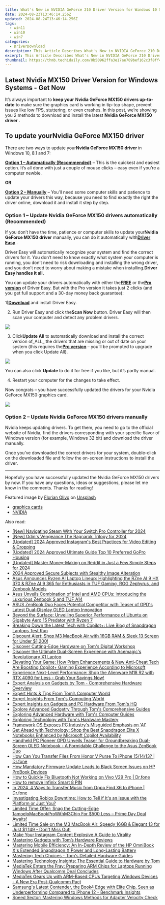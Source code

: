 ```yaml
---
title: What's New in NVIDIA GeForce 210 Driver Version for Windows 10 Systems
date: 2024-08-23T13:46:14.256Z
updated: 2024-08-24T13:46:14.256Z
tags:
  - win11
  - win10
  - win7
categories:
  - DriverDownload
description: This Article Describes What's New in NVIDIA GeForce 210 Driver Version for Windows 10 Systems
excerpt: This Article Describes What's New in NVIDIA GeForce 210 Driver Version for Windows 10 Systems
thumbnail: https://thmb.techidaily.com/0b50962ffa3e17ae709bef162c3f8ff4d960cae116eaf3e790989364bc8da0ce.jpg
---
```


## Latest Nvidia MX150 Driver Version for Windows Systems - Get Now

It’s always important to **keep your** **Nvidia GeForce MX150 drivers up-to-date** to make sure the graphics card is working in tip-top shape, prevent issues like low FPS, stuttering, or even crashes. In this post, we’re showing you 2 methods to download and install the latest **Nvidia GeForce MX150 driver** .

## To update your**Nvidia GeForce MX150 driver**

 There are two ways to update your**Nvidia GeForce MX150 driver** in Windows 10, 8.1 and 7:

**[Option 1 – Automatically (Recommended)](https://www.drivereasy.com/knowledge/nvidia-geforce-mx150-drivers-download-update-for-windows/#O1)**  – This is the quickest and easiest option. It’s all done with just a couple of mouse clicks – easy even if you’re a computer newbie.

**OR**

[**Option 2 – Manually**](https://tools.techidaily.com/drivereasy/download/) – You’ll need some computer skills and patience to update your drivers this way, because you need to find exactly the right the driver online, download it and install it step by step.

### **Option 1 – Update Nvidia GeForce MX150 drivers automatically (Recommended)**

 If you don’t have the time, patience or computer skills to update your**Nvidia GeForce MX150 driver** manually, you can do it automatically with[**Driver Easy**](https://tools.techidaily.com/drivereasy/download/) .

 Driver Easy will automatically recognize your system and find the correct drivers for it. You don’t need to know exactly what system your computer is running, you don’t need to risk downloading and installing the wrong driver, and you don’t need to worry about making a mistake when installing.**Driver Easy handles it all.**

 You can update your drivers automatically with either the[**FREE**](https://tools.techidaily.com/drivereasy/download/) or the[**Pro version**](https://tools.techidaily.com/drivereasy/download/) of Driver Easy. But with the Pro version it takes just 2 clicks (and you get full support and a 30-day money back guarantee):

 1)[**Download**](https://tools.techidaily.com/drivereasy/download/) and install Driver Easy.

 2) Run Driver Easy and click the**Scan Now** button. Driver Easy will then scan your computer and detect any problem drivers.

![](https://images.drivereasy.com/wp-content/uploads/2019/08/image-166.png)

 3) Click**Update All** to automatically download and install the correct version of_ALL_ the drivers that are missing or out of date on your system (this requires the[**Pro version**](https://tools.techidaily.com/drivereasy/download/) – you’ll be prompted to upgrade when you click Update All).

![](https://images.drivereasy.com/wp-content/uploads/2019/08/image-167.png)

 You can also click **Update** to do it for free if you like, but it’s partly manual.

4) Restart your computer for the changes to take effect.

 Now congrats – you have successfully updated the drivers for your Nvidia GeForce MX150 graphics card.

<!-- affiliate ads begin -->
<a href="https://shop.mondly.com/affiliate.php?ACCOUNT=ATISTUDI&AFFILIATE=108875&PATH=https%3A%2F%2Fwww.mondly.com%3FAFFILIATE%3D108875%26RESOURCE%3D%2BEducational%2B300x600%2B"><img src="https://secure.avangate.com/images/merchant/69c418c33ec2e1a4267fa9bb77fa1428/educational-300x600.gif" border="0"></a>
<!-- affiliate ads end -->
### Option 2 – Update Nvidia GeForce MX150 drivers manually

 Nvidia keeps updating drivers. To get them, you need to go to the official website of Nvidia, find the drivers corresponding with your specific flavor of Windows version (for example, Windows 32 bit) and download the driver manually.

 Once you’ve downloaded the correct drivers for your system, double-click on the downloaded file and follow the on-screen instructions to install the driver.

---

 Hopefully you have successfully updated the Nvidia GeForce MX150 drivers by now. If you have any questions, ideas or suggestions, please let me know in the comments. Thanks for reading!

 Featured image by [Florian Olivo](https://unsplash.com/@rxspawn?utm%5Fsource=unsplash&utm%5Fmedium=referral&utm%5Fcontent=creditCopyText) on [Unsplash](https://unsplash.com/search/photos/gaming?utm%5Fsource=unsplash&utm%5Fmedium=referral&utm%5Fcontent=creditCopyText)

* [graphics cards](https://tools.techidaily.com/drivereasy/download/)
* [NVIDIA](https://tools.techidaily.com/drivereasy/download/)

<ins class="adsbygoogle"
     style="display:block"
     data-ad-format="autorelaxed"
     data-ad-client="ca-pub-7571918770474297"
     data-ad-slot="1223367746"></ins>



<ins class="adsbygoogle"
     style="display:block"
     data-ad-client="ca-pub-7571918770474297"
     data-ad-slot="8358498916"
     data-ad-format="auto"
     data-full-width-responsive="true"></ins>

<span class="atpl-alsoreadstyle">Also read:</span>
<div><ul>
<li><a href="https://screen-sharing-recording.techidaily.com/new-navigating-steam-with-your-switch-pro-controller-for-2024/"><u>[New] Navigating Steam With Your Switch Pro Controller for 2024</u></a></li>
<li><a href="https://desktop-recording.techidaily.com/new-odins-vengeance-the-ragnarok-trilogy-for-2024/"><u>[New] Odin's Vengeance  The Ragnarok Trilogy for 2024</u></a></li>
<li><a href="https://instagram-video-files.techidaily.com/updated-2024-approved-instagrams-best-practices-for-video-editing-and-cropping/"><u>[Updated] 2024 Approved  Instagram's Best Practices for Video Editing & Cropping</u></a></li>
<li><a href="https://fox-boxes.techidaily.com/updated-2024-approved-ultimate-guide-top-10-preferred-gopro-housing/"><u>[Updated] 2024 Approved  Ultimate Guide  Top 10 Preferred GoPro Housing</u></a></li>
<li><a href="https://article-posts.techidaily.com/updated-master-money-making-on-reddit-in-just-a-few-simple-steps-for-2024/"><u>[Updated] Master Money-Making on Reddit in Just a Few Simple Steps for 2024</u></a></li>
<li><a href="https://extra-skills.techidaily.com/2024-approved-secure-subjects-with-stealthy-image-alteration/"><u>2024 Approved  Secure Subjects with Stealthy Image Alteration</u></a></li>
<li><a href="https://hardware-updates.techidaily.com/asus-announces-ryzen-ai-laptop-lineup-highlighting-the-rzne-ai-9-hx-370-and-rzne-ai-9-365-for-enthusiasts-in-tuf-gaming-rog-zephyrus-and-zenbook-models/"><u>Asus Announces Ryzen AI Laptop Lineup: Highlighting the RZne AI 9 HX 370 & RZne AI 9 365 for Enthusiasts in TUF Gaming, ROG Zephyrus, and Zenbook Models</u></a></li>
<li><a href="https://hardware-updates.techidaily.com/asus-unveils-combination-of-intel-and-amd-cpus-introducing-the-luxurious-zenbook-s-and-tuf-a14/"><u>Asus Unveils Combination of Intel and AMD CPUs: Introducing the Luxurious Zenbook S and TUF A14</u></a></li>
<li><a href="https://hardware-updates.techidaily.com/asus-zenbook-duo-faces-potential-competitor-with-teaser-of-gpds-latest-dual-display-oled-laptop-innovation/"><u>ASUS ZenBook Duo Faces Potential Competitor with Teaser of GPD's Latest Dual-Display OLED Laptop Innovation</u></a></li>
<li><a href="https://hardware-updates.techidaily.com/beyond-the-surface-unveiling-superior-performance-of-ubuntu-on-gigabyte-aero-15-predator-with-ryzen-7/"><u>Beyond the Surface: Unveiling Superior Performance of Ubuntu on Gigabyte Aero 15 Predator with Ryzen 7</u></a></li>
<li><a href="https://hardware-updates.techidaily.com/breaking-down-the-latest-tech-with-copilotplus-live-blog-of-snapdragon-laptops-test-run/"><u>Breaking Down the Latest Tech with Copilot+: Live Blog of Snapdragon Laptops Test Run</u></a></li>
<li><a href="https://hardware-updates.techidaily.com/discount-alert-shop-m3-macbook-air-with-16gb-ram-and-sleek-13-screen-for-under-1200/"><u>Discount Alert: Shop M3 MacBook Air with 16GB RAM & Sleek 13 Screen for Under $1,200!</u></a></li>
<li><a href="https://hardware-updates.techidaily.com/discover-cutting-edge-hardware-on-toms-digital-workshop/"><u>Discover Cutting-Edge Hardware on Tom's Digital Workshop</u></a></li>
<li><a href="https://hardware-updates.techidaily.com/discover-the-ultimate-dual-screen-experience-with-acemagics-revolutionary-x1-laptop/"><u>Discover the Ultimate Dual-Screen Experience with Acemagic's Revolutionary X1 Laptop</u></a></li>
<li><a href="https://hardware-updates.techidaily.com/elevating-your-game-how-prism-enhancements-and-new-anti-cheat-tech-are-boosting-copilotplus-gaming-experience-according-to-microsoft/"><u>Elevating Your Game: How Prism Enhancements & New Anti-Cheat Tech Are Boosting Copilot+ Gaming Experience According to Microsoft</u></a></li>
<li><a href="https://hardware-updates.techidaily.com/experience-next-level-performance-shop-the-alienware-m18-r2-with-rtx-4090-for-less-grab-your-savings-now/"><u>Experience Next-Level Performance: Shop the Alienware M18 R2 with RTX 4090 for Less - Grab Your Savings Now!</u></a></li>
<li><a href="https://hardware-updates.techidaily.com/expert-analysis-on-gadgets-by-tom-comprehensive-hardware-overview/"><u>Expert Analysis on Gadgets by Tom - Comprehensive Hardware Overview</u></a></li>
<li><a href="https://hardware-updates.techidaily.com/expert-hints-and-tips-from-toms-computer-world/"><u>Expert Hints & Tips From Tom’s Computer World</u></a></li>
<li><a href="https://hardware-updates.techidaily.com/expert-insights-from-toms-computing-world/"><u>Expert Insights From Tom's Computing World</u></a></li>
<li><a href="https://hardware-updates.techidaily.com/expert-insights-on-gadgets-and-pc-hardware-from-toms-hq/"><u>Expert Insights on Gadgets and PC Hardware From Tom's HQ</u></a></li>
<li><a href="https://hardware-updates.techidaily.com/explore-advanced-gadgetry-through-toms-comprehensive-guides/"><u>Explore Advanced Gadgetry Through Tom's Comprehensive Guides</u></a></li>
<li><a href="https://hardware-updates.techidaily.com/exploring-advanced-hardware-with-toms-computer-guides/"><u>Exploring Advanced Hardware with Tom's Computer Guides</u></a></li>
<li><a href="https://hardware-updates.techidaily.com/exploring-technology-with-toms-hardware-mastery/"><u>Exploring Technology with Tom's Hardware Mastery</u></a></li>
<li><a href="https://hardware-updates.techidaily.com/framework-os-exposes-pc-industrys-misguided-emphasis-on-ai/"><u>Framework OS Exposes PC Industry's Misguided Emphasis on 'AI'</u></a></li>
<li><a href="https://hardware-updates.techidaily.com/get-ahead-with-technology-shop-the-best-snapdragon-elite-x-notebooks-enhanced-by-microsoft-copilot-availability/"><u>Get Ahead with Technology: Shop the Best Snapdragon Elite X Notebooks Enhanced by Microsoft Copilot Availability</u></a></li>
<li><a href="https://hardware-updates.techidaily.com/handheld-pc-pioneer-gpd-unveils-teaser-for-groundbreaking-dual-screen-oled-notebook-a-formidable-challenge-to-the-asus-zenbook-duo/"><u>Handheld PC Pioneer GPD Unveils Teaser for Groundbreaking Dual-Screen OLED Notebook - A Formidable Challenge to the Asus ZenBook Duo</u></a></li>
<li><a href="https://blog-min.techidaily.com/how-can-you-transfer-files-from-honor-v-purse-to-iphone-151413-drfone-by-drfone-transfer-from-android-transfer-from-android/"><u>How Can You Transfer Files From Honor V Purse To iPhone 15/14/13? | Dr.fone</u></a></li>
<li><a href="https://hardware-updates.techidaily.com/how-mandatory-firmware-update-leads-to-black-screen-issues-on-hp-probook-devices/"><u>How Mandatory Firmware Update Leads to Black Screen Issues on HP ProBook Devices</u></a></li>
<li><a href="https://fix-guide.techidaily.com/how-to-quickly-fix-bluetooth-not-working-on-vivo-v29-pro-drfone-by-drfone-fix-android-problems-fix-android-problems/"><u>How to Quickly Fix Bluetooth Not Working on Vivo V29 Pro | Dr.fone</u></a></li>
<li><a href="https://blog-min.techidaily.com/how-to-remove-infinix-smart-8-pin-by-drfone-android-unlock-android-unlock/"><u>How to remove Infinix Smart 8 PIN</u></a></li>
<li><a href="https://android-transfer.techidaily.com/in-2024-4-ways-to-transfer-music-from-oppo-find-x6-to-iphone-drfone-by-drfone-transfer-from-android-transfer-from-android/"><u>In 2024, 4 Ways to Transfer Music from Oppo Find X6 to iPhone | Dr.fone</u></a></li>
<li><a href="https://techtrends.techidaily.com/investigating-roblox-downtime-how-to-tell-if-its-an-issue-with-the-platform-or-just-you/"><u>Investigating Roblox Downtime: How to Tell if It's an Issue with the Platform or Just You?</u></a></li>
<li><a href="https://hardware-updates.techidaily.com/limited-time-offer-snag-the-cutting-edge-1amoelpmacbookprowithm3chip-for-500-less-prime-day-deal-awaits/"><u>Limited Time Offer: Snag the Cutting-Edge 1amoelpMacBookProWithM3Chip For $500 Less – Prime Day Deal Awaits!</u></a></li>
<li><a href="https://hardware-updates.techidaily.com/limited-time-sale-on-the-m3-macbook-air-speedy-16gb-and-elegant-13-for-just-1149-dont-miss-out/"><u>Limited Time Sale on the M3 MacBook Air: Speedy 16GB & Elegant 13 for Just $1,149 - Don't Miss Out!</u></a></li>
<li><a href="https://instagram-video-files.techidaily.com/make-your-instagram-content-explosive-a-guide-to-virality/"><u>Make Your Instagram Content Explosive  A Guide to Virality</u></a></li>
<li><a href="https://hardware-updates.techidaily.com/mastering-gadgets-with-toms-hardware-reviews/"><u>Mastering Gadgets with Tom’s Hardware Reviews</u></a></li>
<li><a href="https://hardware-updates.techidaily.com/mastering-mobile-efficiency-an-in-depth-review-of-the-hp-omnibook-xs-extended-snapdragon-x-power-and-long-lasting-battery/"><u>Mastering Mobile Efficiency: An In-Depth Review of the HP OmniBook X's Extended Snapdragon X Power and Long-Lasting Battery</u></a></li>
<li><a href="https://hardware-updates.techidaily.com/mastering-tech-choices-toms-detailed-hardware-guides/"><u>Mastering Tech Choices - Tom's Detailed Hardware Guides</u></a></li>
<li><a href="https://hardware-updates.techidaily.com/mastering-technology-insights-the-essential-guide-to-hardware-by-tom/"><u>Mastering Technology Insights: The Essential Guide to Hardware by Tom</u></a></li>
<li><a href="https://hardware-updates.techidaily.com/mediatek-enters-the-fray-preparing-arm-chips-for-laptops-running-windows-after-qualcomm-deal-concludes/"><u>MediaTek Enters the Fray: Preparing ARM Chips for Laptops Running Windows After Qualcomm Deal Concludes</u></a></li>
<li><a href="https://hardware-updates.techidaily.com/mediatek-gears-up-with-arm-based-cpus-targeting-windows-devices-a-new-era-post-qualcomm-pact/"><u>MediaTek Gears Up with ARM-Based CPUs Targeting Windows Devices - A New Era Post-Qualcomm Pact</u></a></li>
<li><a href="https://hardware-updates.techidaily.com/samsungs-latest-contender-the-book4-edge-with-elite-chip-seen-as-underperforming-compared-to-iphone-12-benchmark-insights/"><u>Samsung's Latest Contender, the Book4 Edge with Elite Chip, Seen as Underperforming Compared to iPhone 12 - Benchmark Insights</u></a></li>
<li><a href="https://win11.techidaily.com/speed-sector-mastering-windows-methods-for-adapter-velocity-check/"><u>Speed Sector: Mastering Windows Methods for Adapter Velocity Check</u></a></li>
</ul></div>
